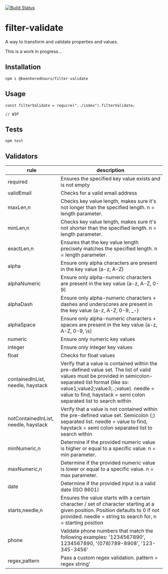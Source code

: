 [![Build Status](https://travis-ci.org/beenhere4hours/filter-validate.svg?branch=master)](https://travis-ci.org/beenhere4hours/filter-validate)

filter-validate
=====

A way to transform and validate properties and values.

This is a work in progress...

## Installation
`npm i @beenhere4hours/filter-validate`

## Usage

```
const filterValidate = require("../index").filterValidate;

// WIP
```

## Tests

  `npm test`
  
## Validators

|rule               |description                                               |
|-------------------|----------------------------------------------------------|
|required           |Ensures the specified key value exists and is not empty   |
|validEmail         |Checks for a valid email address|
|maxLen,n           |Checks key value length, makes sure it's not longer than the specified length. n = length parameter.|
|minLen,n           |Checks key value length, makes sure it's not shorter than the specified length. n = length parameter.|
|exactLen,n         |Ensures that the key value length precisely matches the specified length. n = length parameter.|
|alpha              |Ensure only alpha characters are present in the key value (a-z, A-Z)|
|alphaNumeric       |Ensure only alpha-numeric characters are present in the key value (a-z, A-Z, 0-9)|
|alphaDash          |Ensure only alpha-numeric characters + dashes and underscores are present in the key value (a-z, A-Z, 0-9, _-)|
|alphaSpace         |Ensure only alpha-numeric characters + spaces are present in the key value (a-z, A-Z, 0-9, \s)|
|numeric            |Ensure only numeric key values|
|integer            |Ensure only integer key values|
|float              |Checks for float values|
|containedInList, needle, haystack |Verify that a value is contained within the pre-defined value set. The list of valid values must be provided in semicolon-separated list format (like so: value1;value2;value3;..;value). needle = value to find, haystack = semi colon separated list to search within|
|notContainedInList, needle, haystack |Verify that a value is not contained within the pre-defined value set. Semicolon (;) separated list. needle = value to find, haystack = semi colon separated list to search within|
|minNumeric,n       |Determine if the provided numeric value is higher or equal to a specific value. n = min parameter.|
|maxNumeric,n       |Determine if the provided numeric value is lower or equal to a specific value. n = max parameter.|
|date               |Determine if the provided input is a valid date (ISO 8601)|
|starts,needle,n    |Ensures the value starts with a certain character / set of character starting at a given position.  Position defaults to 0 if not provided. needle = string to search for, n = starting position|
|phone              |Validate phone numbers that match the following examples: '1234567890', 1234567890, '(078)789-8908', '123-345-3456'|
|regex,pattern      |Pass a custom regex validation. pattern = regex string'|

